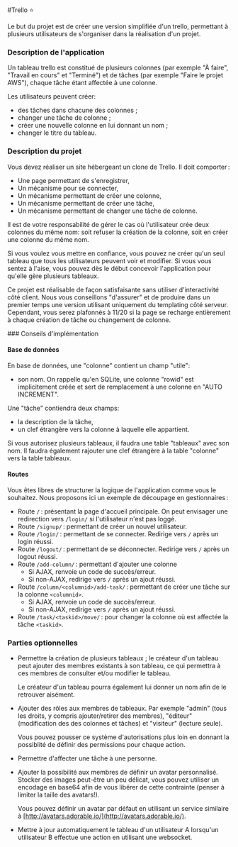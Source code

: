 #Trello ⭐

Le but du projet est de créer une version simplifiée d'un trello,
permettant à plusieurs utilisateurs de s'organiser dans la réalisation
d'un projet.

### Description de l'application

Un tableau trello est constitué de plusieurs colonnes (par exemple "À faire", "Travail en cours" et "Terminé") et de tâches (par exemple "Faire le projet
AWS"), chaque tâche étant affectée à une colonne.

Les utilisateurs peuvent créer:
* des tâches dans chacune des colonnes ;
* changer une tâche de colonne ;
* créer une nouvelle colonne en lui donnant un nom ;
* changer le titre du tableau.

### Description du projet

Vous devez réaliser un site hébergeant un clone de Trello. Il doit comporter :

- Une page permettant de s'enregistrer,
- Un mécanisme pour se connecter,
- Un mécanisme permettant de créer une colonne,
- Un mécanisme permettant de créer une tâche,
- Un mécanisme permettant de changer une tâche de colonne.

Il est de votre responsabilité de gérer le cas où l'utilisateur crée deux
colonnes du même nom: soit refuser la création de la colonne, soit en créer une
colonne du même nom.

Si vous voulez vous mettre en confiance, vous pouvez ne créer qu'un seul tableau
que tous les utilisateurs peuvent voir et modifier. Si vous vous sentez à
l'aise, vous pouvez dès le début concevoir l'application pour qu'elle gère
plusieurs tableaux.

Ce projet est réalisable de façon satisfaisante sans utiliser
d'interactivité côté client. Nous
vous conseillons "d'assurer" et de produire dans un premier temps une version
utilisant uniquement du templating côté serveur. Cependant, vous serez plafonnés
à 11/20 si la page se recharge entièrement à chaque création de tâche ou changement de colonne.

### Conseils d'implémentation

#### Base de données
En base de données, une "colonne" contient un champ "utile":
* son nom.
On rappelle qu'en SQLite, une colonne "rowid" est implicitement créée et sert
de remplacement à une colonne en "AUTO INCREMENT".

Une "tâche" contiendra deux champs:
* la description de la tâche,
* un clef étrangère vers la colonne à laquelle elle appartient.

Si vous autorisez plusieurs tableaux, il faudra une table "tableaux"
avec son nom. Il faudra également rajouter une clef étrangère à la table
"colonne" vers la table tableaux.


#### Routes

Vous êtes libres de structurer la logique de l'application comme vous
le souhaitez. Nous proposons ici un exemple de découpage en
gestionnaires :
- Route `/` : présentant la page d'accueil principale. On peut envisager une
  redirection vers `/login/` si l'utilisateur n'est pas loggé.
- Route `/signup/` : permettant de créer un nouvel utilisateur.
- Route `/login/` : permettant de se connecter. Redirige vers `/` après
  un login réussi.
- Route `/logout/` : permettant de se déconnecter. Redirige vers `/` après
  un logout réussi.
- Route `/add-column/` : permettant d'ajouter une colonne
  - Si AJAX, renvoie un code de succès/erreur.
  - Si non-AJAX, redirige vers `/` après un ajout réussi.
- Route `/column/<columnid>/add-task/` : permettant de créer une tâche sur la
  colonne `<columnid>`.
  - Si AJAX, renvoie un code de succès/erreur.
  - Si non-AJAX, redirige vers `/` après un ajout réussi.
- Route `/task/<taskid>/move/` : pour changer la colonne où est affectée la
  tâche `<taskid>`.

### Parties optionnelles

- Permettre la création de plusieurs tableaux ; le créateur d'un tableau peut
  ajouter des membres existants à son tableau, ce qui permettra à ces membres
  de consulter et/ou modifier le tableau.

  Le créateur d'un tableau pourra également lui donner un nom afin de le
  retrouver aisément.
- Ajouter des rôles aux membres de tableaux. Par exemple "admin" (tous les
  droits, y compris ajouter/retirer des membres), "éditeur" (modification des
  des colonnes et tâches) et "visiteur" (lecture seule).

  Vous pouvez pousser ce système d'autorisations plus loin en donnant la
  possiblité de définir des permissions pour chaque action.

- Permettre d'affecter une tâche à une personne.
- Ajouter la possibilité aux membres de définir un avatar personnalisé. Stocker
  des images peut-être un peu délicat, vous pouvez utiliser un encodage en
  base64 afin de vous libérer de cette contrainte (penser à limiter la taille
  des avatars!).

  Vous pouvez définir un avatar par défaut en utilisant un service similaire à
  [http://avatars.adorable.io/](http://avatars.adorable.io/).
- Mettre à jour automatiquement le tableau d'un utilisateur A lorsqu'un
  utilisateur B effectue une action en utilisant une websocket.

